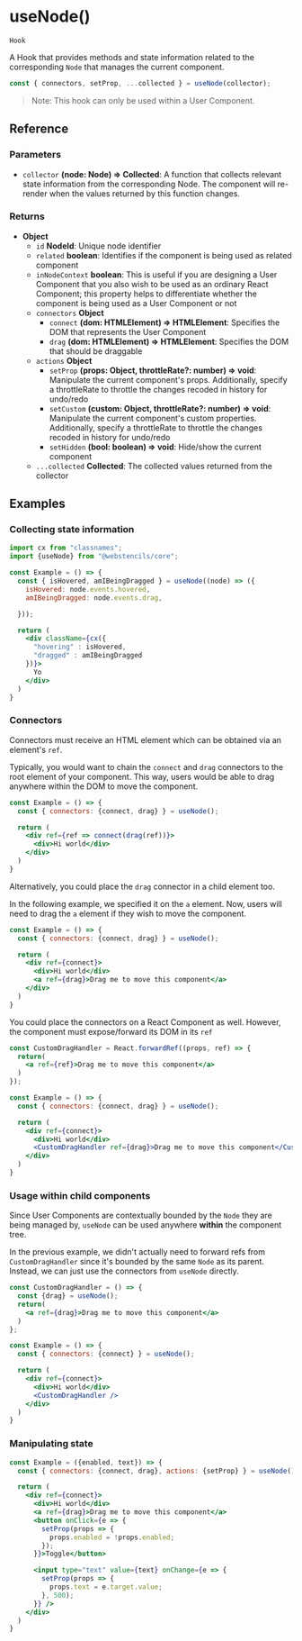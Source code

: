 # useNode()

`Hook`

A Hook that provides methods and state information related to the corresponding `Node` that manages the current component. 

```jsx
const { connectors, setProp, ...collected } = useNode(collector);
```

> Note: This hook can only be used within a User Component. 


## Reference

### Parameters

- `collector` **(node: Node) => Collected**: A function that collects relevant state information from the corresponding Node. The component will re-render when the values returned by this function changes.

### Returns

- **Object**
  - `id` **NodeId**: Unique node identifier
  - `related` **boolean**: Identifies if the component is being used as related component
  - `inNodeContext` **boolean**: This is useful if you are designing a User Component that you also wish to be used as an ordinary React Component; this property helps to differentiate whether the component is being used as a User Component or not
  - `connectors` **Object**
    - `connect` **(dom: HTMLElement) => HTMLElement**: Specifies the DOM that represents the User Component
    - `drag` **(dom: HTMLElement) => HTMLElement**: Specifies the DOM that should be draggable
  - `actions` **Object**
    - `setProp` **(props: Object, throttleRate?: number) => void**: Manipulate the current component's props. Additionally, specify a throttleRate to throttle the changes recoded in history for undo/redo 
    - `setCustom` **(custom: Object, throttleRate?: number) => void**: Manipulate the current component's custom properties. Additionally, specify a throttleRate to throttle the changes recoded in history for undo/redo  
    - `setHidden` **(bool: boolean) => void**: Hide/show the current component
  - `...collected` **Collected**: The collected values returned from the collector

## Examples

### Collecting state information

```jsx
import cx from "classnames";
import {useNode} from "@webstencils/core";

const Example = () => {
  const { isHovered, amIBeingDragged } = useNode((node) => ({
    isHovered: node.events.hovered,
    amIBeingDragged: node.events.drag,

  }));

  return (
    <div className={cx({
      "hovering" : isHovered,
      "dragged" : amIBeingDragged
    })}>
      Yo
    </div>
  )
}
```

### Connectors

Connectors must receive an HTML element which can be obtained via an element's `ref`.

Typically, you would want to chain the `connect` and `drag` connectors to the root element of your component. 
This way, users would be able to drag anywhere within the DOM to move the component.

```jsx
const Example = () => {
  const { connectors: {connect, drag} } = useNode();

  return (
    <div ref={ref => connect(drag(ref))}>
      <div>Hi world</div>
    </div>
  )
}
```

Alternatively, you could place the `drag` connector in a child element too.

In the following example, we specified it on the `a` element. 
Now, users will need to drag the `a` element if they wish to move the component.

```jsx
const Example = () => {
  const { connectors: {connect, drag} } = useNode();

  return (
    <div ref={connect}>
      <div>Hi world</div>
      <a ref={drag}>Drag me to move this component</a>
    </div>
  )
}
```

You could place the connectors on a React Component as well. 
However, the component must expose/forward its DOM in its `ref`

```jsx
const CustomDragHandler = React.forwardRef((props, ref) => {
  return(
    <a ref={ref}>Drag me to move this component</a>
  )
});

const Example = () => {
  const { connectors: {connect, drag} } = useNode();

  return (
    <div ref={connect}>
      <div>Hi world</div>
      <CustomDragHandler ref={drag}>Drag me to move this component</CustomDragHandler>
    </div>
  )
}
```

### Usage within child components

Since User Components are contextually bounded by the `Node` they are being managed by, `useNode` can be used anywhere **within** the component tree.

In the previous example, we didn't actually need to forward refs from `CustomDragHandler` since it's bounded by the same `Node` as its parent.
Instead, we can just use the connectors from `useNode` directly.

```jsx
const CustomDragHandler = () => {
  const {drag} = useNode();
  return(
    <a ref={drag}>Drag me to move this component</a>
  )
};

const Example = () => {
  const { connectors: {connect} } = useNode();

  return (
    <div ref={connect}>
      <div>Hi world</div>
      <CustomDragHandler />
    </div>
  )
}
```

### Manipulating state

```jsx
const Example = ({enabled, text}) => {
  const { connectors: {connect, drag}, actions: {setProp} } = useNode();

  return (
    <div ref={connect}>
      <div>Hi world</div>
      <a ref={drag}>Drag me to move this component</a>
      <button onClick={e => {
        setProp(props => {
          props.enabled = !props.enabled;
        });
      }}>Toggle</button>

      <input type="text" value={text} onChange={e => {
        setProp(props => {
          props.text = e.target.value;
        }, 500);
      }} />
    </div>
  )
}
```
